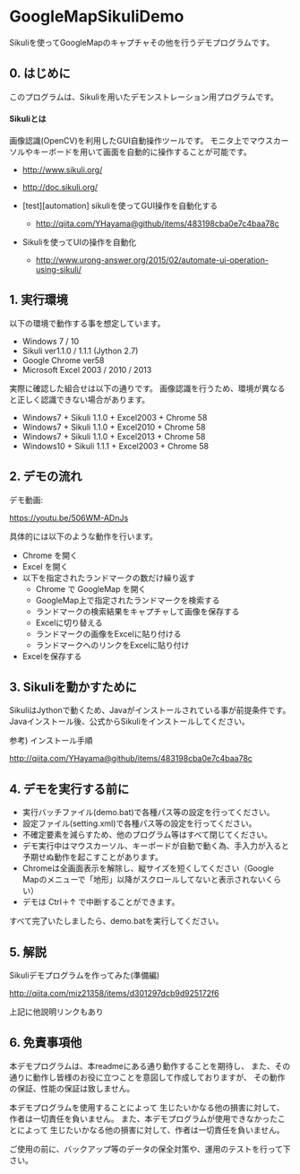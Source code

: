 # GoogleMapSikuliDemo
Sikuliを使ってGoogleMapのキャプチャその他を行うデモプログラムです。


## 0. はじめに

このプログラムは、Sikuliを用いたデモンストレーション用プログラムです。

#### Sikuliとは

画像認識(OpenCV)を利用したGUI自動操作ツールです。
モニタ上でマウスカーソルやキーボードを用いて画面を自動的に操作することが可能です。

- http://www.sikuli.org/
- http://doc.sikuli.org/


- [test][automation] sikuliを使ってGUI操作を自動化する
  - http://qiita.com/YHayama@github/items/483198cba0e7c4baa78c
- Sikuliを使ってUIの操作を自動化
  - http://www.urong-answer.org/2015/02/automate-ui-operation-using-sikuli/

## 1. 実行環境

以下の環境で動作する事を想定しています。

- Windows 7 / 10
- Sikuli ver1.1.0 / 1.1.1 (Jython 2.7)
- Google Chrome ver58
- Microsoft Excel 2003 / 2010 / 2013

実際に確認した組合せは以下の通りです。
画像認識を行うため、環境が異なると正しく認識できない場合があります。

- Windows7 + Sikuli 1.1.0 + Excel2003 + Chrome 58
- Windows7 + Sikuli 1.1.0 + Excel2010 + Chrome 58
- Windows7 + Sikuli 1.1.0 + Excel2013 + Chrome 58
- Windows10 + Sikuli 1.1.1 + Excel2003 + Chrome 58


## 2. デモの流れ

デモ動画: 

https://youtu.be/506WM-ADnJs

具体的には以下のような動作を行います。
- Chrome を開く
- Excel を開く
- 以下を指定されたランドマークの数だけ繰り返す
  - Chrome で GoogleMap を開く
  - GoogleMap上で指定されたランドマークを検索する
  - ランドマークの検索結果をキャプチャして画像を保存する
  - Excelに切り替える
  - ランドマークの画像をExcelに貼り付ける
  - ランドマークへのリンクをExcelに貼り付け
 - Excelを保存する


## 3. Sikuliを動かすために

SikuliはJythonで動くため、Javaがインストールされている事が前提条件です。
Javaインストール後、公式からSikuliをインストールしてください。


参考) インストール手順

http://qiita.com/YHayama@github/items/483198cba0e7c4baa78c


## 4. デモを実行する前に

- 実行バッチファイル(demo.bat)で各種パス等の設定を行ってください。
- 設定ファイル(setting.xml)で各種パス等の設定を行ってください。
- 不確定要素を減らすため、他のプログラム等はすべて閉じてください。
- デモ実行中はマウスカーソル、キーボードが自動で動く為、手入力が入ると予期せぬ動作を起こすことがあります。
- Chromeは全画面表示を解除し、縦サイズを短くしてください（Google Mapのメニューで「地形」以降がスクロールしてないと表示されないくらい）
- デモは Ctrl＋↑ で中断することができます。

すべて完了いたしましたら、demo.batを実行してください。

## 5. 解説

Sikuliデモプログラムを作ってみた(準備編)

http://qiita.com/miz21358/items/d301297dcb9d925172f6

上記に他説明リンクもあり

## 6. 免責事項他

本デモプログラムは、本readmeにある通り動作することを期待し、
また、その通りに動作し皆様のお役に立つことを意図して作成しておりますが、
その動作の保証、性能の保証は致しません。

本デモプログラムを使用することによって
生じたいかなる他の損害に対して、作者は一切責任を負いません。
また、本デモプログラムが使用できなかったことによって
生じたいかなる他の損害に対して、作者は一切責任を負いません。

ご使用の前に、バックアップ等のデータの保全対策や、運用のテストを行って下さい。

